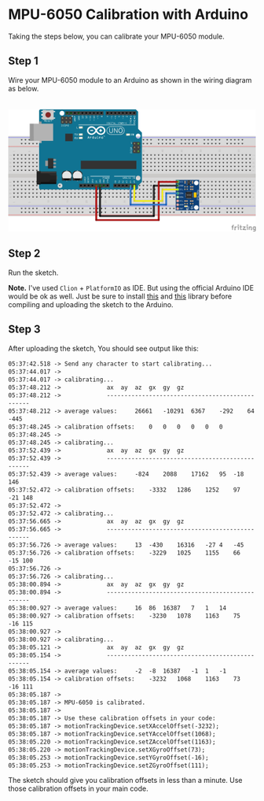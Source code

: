 # MPU-6050 Calibration with Arduino
Taking the steps below, you can calibrate your MPU-6050 module.

## Step 1
Wire your MPU-6050 module to an Arduino as shown in the wiring diagram as below.
<br><br><br>
![diagram](diagram/mpu6050-raw-calibration_bb.jpg)

## Step 2
Run the sketch.

__Note.__ I've used `Clion` + `PlatformIO` as IDE. But using the official Arduino IDE would be ok as well. Just be 
sure to install [this](https://github.com/jrowberg/i2cdevlib/tree/master/Arduino/I2Cdev) and [this](https://github.com/jrowberg/i2cdevlib/tree/master/Arduino/MPU6050) 
library before compiling and uploading the sketch to the Arduino.

## Step 3
After uploading the sketch, You should see output like this:
```
05:37:42.518 -> Send any character to start calibrating...
05:37:44.017 -> 
05:37:44.017 -> calibrating...
05:37:48.212 -> 			ax	ay	az	gx	gy	gz
05:37:48.212 -> 			------------------------------------------------
05:37:48.212 -> average values:		26661	-10291	6367	-292	64	-445
05:37:48.245 -> calibration offsets:	0	0	0	0	0	0
05:37:48.245 -> 
05:37:48.245 -> calibrating...
05:37:52.439 -> 			ax	ay	az	gx	gy	gz
05:37:52.439 -> 			------------------------------------------------
05:37:52.439 -> average values:		-824	2088	17162	95	-18	146
05:37:52.472 -> calibration offsets:	-3332	1286	1252	97	-21	148
05:37:52.472 -> 
05:37:52.472 -> calibrating...
05:37:56.665 -> 			ax	ay	az	gx	gy	gz
05:37:56.665 -> 			------------------------------------------------
05:37:56.726 -> average values:		13	-430	16316	-27	4	-45
05:37:56.726 -> calibration offsets:	-3229	1025	1155	66	-15	100
05:37:56.726 -> 
05:37:56.726 -> calibrating...
05:38:00.894 -> 			ax	ay	az	gx	gy	gz
05:38:00.894 -> 			------------------------------------------------
05:38:00.927 -> average values:		16	86	16387	7	1	14
05:38:00.927 -> calibration offsets:	-3230	1078	1163	75	-16	115
05:38:00.927 -> 
05:38:00.927 -> calibrating...
05:38:05.121 -> 			ax	ay	az	gx	gy	gz
05:38:05.154 -> 			------------------------------------------------
05:38:05.154 -> average values:		-2	-8	16387	-1	1	-1
05:38:05.154 -> calibration offsets:	-3232	1068	1163	73	-16	111
05:38:05.187 -> 
05:38:05.187 -> MPU-6050 is calibrated.
05:38:05.187 -> 
05:38:05.187 -> Use these calibration offsets in your code:
05:38:05.187 -> motionTrackingDevice.setXAccelOffset(-3232);
05:38:05.187 -> motionTrackingDevice.setYAccelOffset(1068);
05:38:05.220 -> motionTrackingDevice.setZAccelOffset(1163);
05:38:05.220 -> motionTrackingDevice.setXGyroOffset(73);
05:38:05.253 -> motionTrackingDevice.setYGyroOffset(-16);
05:38:05.253 -> motionTrackingDevice.setZGyroOffset(111);
```
The sketch should give you calibration offsets in less than a minute. Use those calibration offsets in your main code.